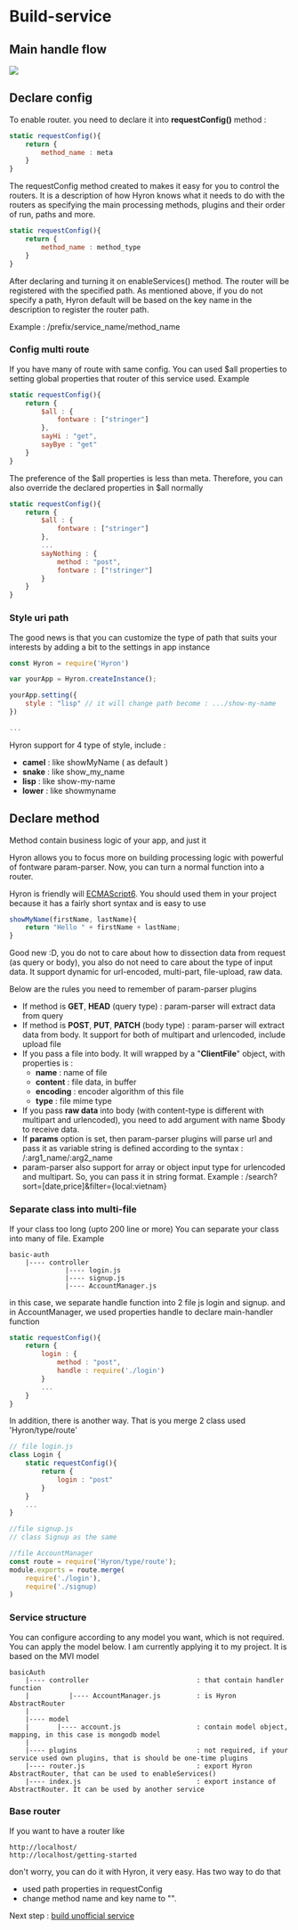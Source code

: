 # Build-service

## Main handle flow

![](/res/router-life-circle.png)

## Declare config

To enable router. you need to declare it into **requestConfig()** method :

```javascript
static requestConfig(){
    return {
        method_name : meta
    }
}
```

The requestConfig method created to makes it easy for you to control the routers. It is a description of how Hyron knows what it needs to do with the routers as specifying the main processing methods, plugins and their order of run, paths and more.

```javascript
static requestConfig(){
    return {
        method_name : method_type
    }
}
```

After declaring and turning it on enableServices() method. The router will be registered with the specified path. As mentioned above, if you do not specify a path, Hyron default will be based on the key name in the description to register the router path.

Example : /prefix/service\_name/method\_name

### **Config multi route**

If you have many of route with same config. You can used $all properties to setting global properties that router of this service used. Example

```javascript
static requestConfig(){
    return {
        $all : {
            fontware : ["stringer"]
        },
        sayHi : "get",
        sayBye : "get"
    }
}
```

The preference of the $all properties is less than meta. Therefore, you can also override the declared properties in $all normally

```javascript
static requestConfig(){
    return {
        $all : {
            fontware : ["stringer"]
        },
        ...
        sayNothing : {
            method : "post",
            fontware : ["!stringer"]
        }
    }
}
```

### **Style uri path**

The good news is that you can customize the type of path that suits your interests by adding a bit to the settings in app instance

```javascript
const Hyron = require('Hyron')

var yourApp = Hyron.createInstance();

yourApp.setting({
    style : "lisp" // it will change path become : .../show-my-name
})

...
```

Hyron support for 4 type of style, include :

* **camel** : like showMyName ( as default )
* **snake** : like show\_my\_name
* **lisp** : like show-my-name
* **lower** : like showmyname

## Declare method

Method contain business logic of your app, and just it

Hyron allows you to focus more on building processing logic with powerful of fontware param-parser. Now, you can turn a normal function into a router.

Hyron is friendly will [ECMAScript6](http://es6-features.org/). You should used them in your project because it has a fairly short syntax and is easy to use

```javascript
showMyName(firstName, lastName){
    return "Hello " + firstName + lastName;
}
```

Good new :D, you do not to care about how to dissection data from request (as query or body), you also do not need to care about the type of input data. It support dynamic for url-encoded, multi-part, file-upload, raw data.

Below are the rules you need to remember of param-parser plugins

* If method is **GET**, **HEAD** (query type) : param-parser will extract data from query
* If method is **POST**, **PUT**, **PATCH** (body type) : param-parser will extract data from body. It support for both of multipart and urlencoded, include upload file
* If you pass a file into body. It will wrapped by a "**ClientFile**" object, with properties is :
  * **name** : name of file
  * **content** : file data, in buffer
  * **encoding** : encoder algorithm of this file
  * **type** : file mime type
* If you pass **raw data** into body (with content-type is different with multipart and urlencoded), you need to add argument with name $body to receive data.
* If **params** option is set, then param-parser plugins will parse url and pass it as variable string is defined according to the syntax : /:arg1_name/:arg2_name
* param-parser also support for array or object input type for urlencoded and multipart. So, you can pass it in string format. Example : /search?sort=\[date,price\]&filter={local:vietnam}

### **Separate class into multi-file**

If your class too long (upto 200 line or more) You can separate your class into many of file. Example

```text
basic-auth
    |---- controller
              |---- login.js
              |---- signup.js
              |---- AccountManager.js
```

in this case, we separate handle function into 2 file js login and signup. and in AccountManager, we used properties handle to declare main-handler function

```javascript
static requestConfig(){
    return {
        login : {
            method : "post",
            handle : require('./login')
        }
        ...
    }
}
```

In addition, there is another way. That is you merge 2 class used 'Hyron/type/route'

```javascript
// file login.js
class Login {
    static requestConfig(){
        return {
            login : "post"
        }
    }
    ...
}

//file signup.js
// class Signup as the same

//file AccountManager
const route = require('Hyron/type/route');
module.exports = route.merge(
    require('./login'),
    require('./signup)
)
```

### **Service structure**

You can configure according to any model you want, which is not required. You can apply the model below. I am currently applying it to my project. It is based on the MVI model

```text
basicAuth
    |---- controller                           : that contain handler function
    |          |---- AccountManager.js         : is Hyron AbstractRouter
    |
    |---- model
    |       |---- account.js                   : contain model object, mapping, in this case is mongodb model
    |
    |---- plugins                              : not required, if your service used own plugins, that is should be one-time plugins
    |---- router.js                            : export Hyron AbstractRouter, that can be used to enableServices()
    |---- index.js                             : export instance of AbstractRouter. It can be used by another service
```

### **Base router**

If you want to have a router like

```text
http://localhost/
http://localhost/getting-started
```

don't worry, you can do it with Hyron, it very easy. Has two way to do that

* used path properties in requestConfig
* change method name and key name to "".

Next step : [build unofficial service](build-unofficial-service.md)

